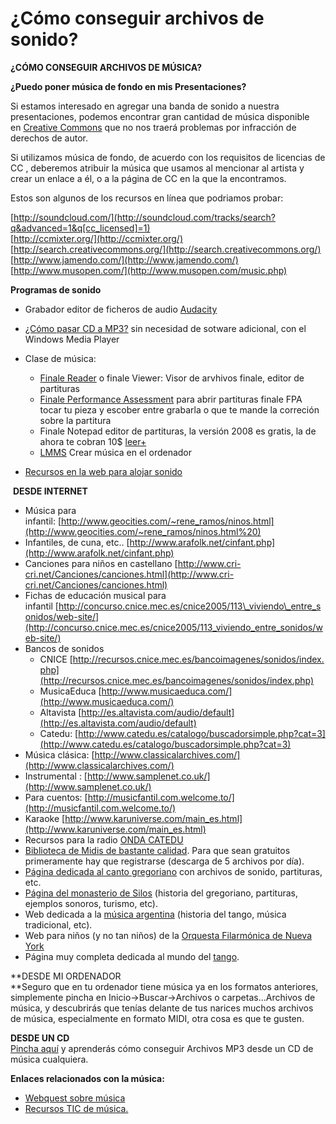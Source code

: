 # ¿Cómo conseguir archivos de sonido?

**¿CÓMO CONSEGUIR ARCHIVOS DE MÚSICA?**

**¿Puedo poner música de fondo en mis Presentaciones?**

Si estamos interesado en agregar una banda de sonido a nuestra presentaciones, podemos encontrar gran cantidad de música disponible en [Creative Commons](http://creativecommons.org/) que no nos traerá problemas por infracción de derechos de autor.

Si utilizamos música de fondo, de acuerdo con los requisitos de licencias de CC , deberemos atribuir la música que usamos al mencionar al artista y crear un enlace a él, o a la página de CC en la que la encontramos.

Estos son algunos de los recursos en línea que podriamos probar:

[http://soundcloud.com/](http://soundcloud.com/tracks/search?q&advanced=1&q[cc_licensed]=1)  
[http://ccmixter.org/](http://ccmixter.org/)  
[http://search.creativecommons.org/](http://search.creativecommons.org/)  
[http://www.jamendo.com/](http://www.jamendo.com/)  
[http://www.musopen.com/](http://www.musopen.com/music.php)

**Programas de sonido**

*   Grabador editor de ficheros de audio [Audacity](http://audacity.softonic.com/)
*   [¿Cómo pasar CD a MP3?](http://www.catedu.es/aularagonpowerpoint/TEMATICOS/IMAGENYSONIDO/CD-MP3.pdf) sin necesidad de sotware adicional, con el Windows Media Player
*   Clase de música:
    *   [Finale Reader](http://www.finalemusic.com/Reader/) o finale Viewer: Visor de arvhivos finale, editor de partituras
    *   [Finale Performance Assessment](http://www.squeakysrecorderplayhouse.com/Downloads.htm) para abrir partituras finale FPA tocar tu pieza y escober entre grabarla o que te mande la correción sobre la partitura
    *   Finale Notepad editor de partituras, la versión 2008 es gratis, la de ahora te cobran 10$ [leer+](http://www.abcmusicos.com/2008/10/03/musescore-la-alternativa-a-finale-notepad-2009-como-editor-de-partituras-gratuito/)
    *   [LMMS](http://lmms.sourceforge.net/) Crear música en el ordenador  
        
*   [Recursos en la web para alojar sonido](http://www.catedu.es/aularagonpowerpoint/TEMATICOS/apuntes/web20/index.htm)

 **DESDE INTERNET** 

*   Música para infantil: [http://www.geocities.com/~rene_ramos/ninos.html](http://www.geocities.com/~rene_ramos/ninos.html%20)
*   Infantiles, de cuna, etc.. [http://www.arafolk.net/cinfant.php](http://www.arafolk.net/cinfant.php)
*   Canciones para niños en castellano [http://www.cri-cri.net/Canciones/canciones.html](http://www.cri-cri.net/Canciones/canciones.html)
*   Fichas de educación musical para infantil [http://concurso.cnice.mec.es/cnice2005/113\_viviendo\_entre_sonidos/web-site/](http://concurso.cnice.mec.es/cnice2005/113_viviendo_entre_sonidos/web-site/)
*   Bancos de sonidos
    *   CNICE [http://recursos.cnice.mec.es/bancoimagenes/sonidos/index.php](http://recursos.cnice.mec.es/bancoimagenes/sonidos/index.php)
    *   MusicaEduca [http://www.musicaeduca.com/](http://www.musicaeduca.com/)
    *   Altavista [http://es.altavista.com/audio/default](http://es.altavista.com/audio/default)
    *   Catedu: [http://www.catedu.es/catalogo/buscadorsimple.php?cat=3](http://www.catedu.es/catalogo/buscadorsimple.php?cat=3)
*   Música clásica: [http://www.classicalarchives.com/](http://www.classicalarchives.com/)
*   Instrumental : [http://www.samplenet.co.uk/](http://www.samplenet.co.uk/)
*   Para cuentos: [http://musicfantil.com.welcome.to/](http://musicfantil.com.welcome.to/)
*   Karaoke [http://www.karuniverse.com/main_es.html](http://www.karuniverse.com/main_es.html)
*   Recursos para la radio [ONDA CATEDU](http://www.catedu.es:8081/%22,%22_self%22,%22http://www.catedu.es:8081/)
*   [Biblioteca de Midis de bastante calidad](http://www.classicalarchives.com/). Para que sean gratuitos primeramente hay que registrarse (descarga de 5 archivos por día).
*   [Página dedicada al canto gregoriano](http://198.62.75.1/www2/cantgreg/index_esp.htm) con archivos de sonido, partituras, etc.
*   [Página del monasterio de Silos](http://www.abadiadesilos.es/) (historia del gregoriano, partituras, ejemplos sonoros, turismo, etc).
*   Web dedicada a la [música argentina](http://www.surdelsur.com/musica/folklore/folkin.htm) (historia del tango, música tradicional, etc).
*   Web para niños (y no tan niños) de la [Orquesta Filarmónica de Nueva York](http://www.nyphilkids.org/)
*   Página muy completa dedicada al mundo del [tango](http://www.todotango.com/).

**DESDE MI ORDENADOR  
**Seguro que en tu ordenador tiene música ya en los formatos anteriores, simplemente pincha en Inicio->Buscar->Archivos o carpetas…Archivos de música, y descubrirás que tenías delante de tus narices muchos archivos de música, especialmente en formato MIDI, otra cosa es que te gusten.

**DESDE UN CD**   
[Pincha aquí](http://www.educa.aragob.es/cprcalam/TIC/apuntes/musica/CD-MP3.pdf) y aprenderás cómo conseguir Archivos MP3 desde un CD de música cualquiera.

**Enlaces relacionados con la música:**

*   [Webquest sobre música](http://www.catedu.es/aularagonpowerpoint/RECURSOS/GENERALES/webquest.htm)
*   [Recursos TIC de música.](http://www.pedrocorchado.es/especialidades.html)

